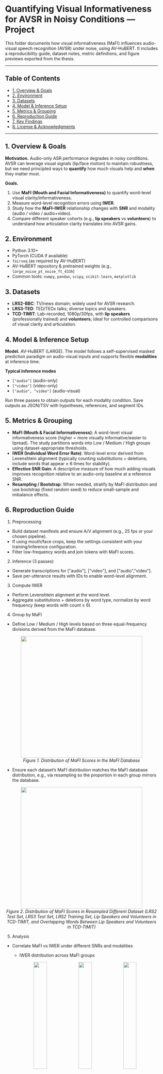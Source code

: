 # Quantifying Visual Informativeness for AVSR in Noisy Conditions — Project

This folder documents how visual informativeness (MaFI) influences audio-visual speech recognition (AVSR) under noise, using AV-HuBERT. It includes a reproducibility guide, dataset notes, metric definitions, and figure previews exported from the thesis.

---

## Table of Contents
- [1. Overview & Goals](#1-overview--goals)
- [2. Environment](#2-environment)
- [3. Datasets](#3-datasets)
- [4. Model & Inference Setup](#4-model--inference-setup)
- [5. Metrics & Grouping](#5-metrics--grouping)
- [6. Reproduction Guide](#6-reproduction-guide)
- [7. Key Findings](#7-key-findings)
- [8. License & Acknowledgments](#8-license--acknowledgments)

---

## 1. Overview & Goals

**Motivation.** Audio-only ASR performance degrades in noisy conditions. AVSR can leverage visual signals (lip/face motion) to maintain robustness, but we need principled ways to **quantify** how much visuals help and **when** they matter most.

**Goals.**
1. Use **MaFI (Mouth and Facial Informativeness)** to quantify word-level visual clarity/informativeness.
2. Measure word-level recognition errors using **IWER**.
3. Study how the **MaFI–IWER** relationship changes with **SNR** and modality (audio / video / audio+video).
4. Compare different speaker cohorts (e.g., **lip speakers** vs **volunteers**) to understand how articulation clarity translates into AVSR gains.

## 2. Environment

- Python 3.10+
- PyTorch (CUDA if available)
- `fairseq` (as required by AV-HuBERT)
- AV-HuBERT repository & pretrained weights (e.g., `large_noise_pt_noise_ft_433h`)
- Common tools: `numpy`, `pandas`, `scipy`, `scikit-learn`, `matplotlib`

## 3. Datasets

- **LRS2-BBC**: TV/news domain; widely used for AVSR research.
- **LRS3-TED**: TED/TEDx talks; diverse topics and speakers.
- **TCD-TIMIT**: Lab-recorded, 1080p/30fps, with **lip speakers** (professionally trained) and **volunteers**; ideal for controlled comparisons of visual clarity and articulation.

## 4. Model & Inference Setup

**Model.** AV-HuBERT (LARGE). The model follows a self-supervised masked prediction paradigm on audio-visual inputs and supports flexible **modalities** at inference time.

**Typical inference modes**
- `["audio"]` (audio-only)
- `["video"]` (video-only)
- `["audio", "video"]` (audio-visual)

Run three passes to obtain outputs for each modality condition. Save outputs as JSON/TSV with hypotheses, references, and segment IDs.

## 5. Metrics & Grouping
-	**MaFI (Mouth & Facial Informativeness)**:
  A word-level visual informativeness score (higher = more visually informative/easier to lipread). The study partitions words into Low / Medium / High groups using dataset-appropriate thresholds.
- **IWER (Individual Word Error Rate)**:
  Word-level error derived from Levenshtein alignment (typically counting substitutions + deletions; include words that appear ≥ 6 times for stability).
- **Effective SNR Gain**:
  A descriptive measure of how much adding visuals improves recognition relative to an audio-only baseline at a reference SNR.
- **Resampling / Bootstrap**:
  When needed, stratify by MaFI distribution and use bootstrap (fixed random seed) to reduce small-sample and imbalance effects.

## 6. Reproduction Guide
1. Preprocessing
- Build dataset manifests and ensure A/V alignment (e.g., 25 fps or your chosen pipeline).
- If using mouth/face crops, keep the settings consistent with your training/inference configuration.
- Filter low-frequency words and join tokens with MaFI scores.
  
2. Inference (3 passes)
- Generate transcriptions for ["audio"], ["video"], and ["audio","video"].
- Save per-utterance results with IDs to enable word-level alignment.
  
3. Compute IWER
- Perform Levenshtein alignment at the word level.
- Aggregate substitutions + deletions by word type, normalize by word frequency (keep words with count ≥ 6).
  
4. Group by MaFI
- Define Low / Medium / High levels based on three equal-frequency divisions derived from the MaFI database.

<p align="center">
  <img src="assets/MaFIDatabase.png" width="400">
  <br>
  <em>Figure 1. Distribution of MaFI Scores in the MaFI Database</em>
</p>

- Ensure each dataset’s MaFI distribution matches the MaFI database distribution, e.g., via resampling so the proportion in each group mirrors the database.

<p align="center">
  <img src="assets/Distribution_Resample.jpg" width="400">
  <br>
  <em>Figure 2. Distribution of MaFI Scores in Resampled Different Dataset (LRS2 Test Set, LRS3 Test Set, LRS2 Training Set, Lip Speakers and Volunteers in TCD-TIMIT, and Overlapping Words Between Lip Speakers and Volunteers in TCD-TIMIT)</em>
</p>

  
5. Analysis
- Correlate MaFI vs IWER under different SNRs and modalities
  
  - IWER distribution across MaFI groups

  <p align="center">
    <img src="assets/LRS2_Test_Box.png" width="30%">
    <img src="assets/LRS3_Test_Box.png" width="30%">
    <img src="assets/IWER_LRS2_Training.png" width="30%">
    <br>
    <em>Figure 3. Distribution of IWER across MaFI Groups under SNRs Conditions -15 dB, 0 dB, 15 dB for Audio-Visual Mode and in Visual-Only Mode on LRS2 Test, LRS3 Test, and LRS2 Training Set </em>
  </p>

  - Correlation analysis between MaFI and IWER
  
  <p align="center">
    <img src="assets/LRS2_Test_Pearson.png" width="30%">
    <img src="assets/LRS3_Test_Pearson.png" width="30%">
    <img src="assets/LRS2_Train_Pearson.png" width="30%">
    <br>
    <em>Figure 4. Pearson Correlation between MaFI and IWER in Audio-Visual Mode under Different SNR Levels (Ranging from -25 dB to 15 dB) in LRS2 Test, LRS3 Test, and LRS2 Traning Set </em>
  </p>

- Report effective SNR gains for audio+video vs audio
  
<p align="center">
  <img src="assets/LRS2_SNR_Gain.png" width="30%">
  <img src="assets/LRS3_SNR_Gain.png" width="30%">
  <img src="assets/LRS2_Train_SNR_Gain.png" width="30%">
  <br>
  <em>Figure 5. Comparison of Audio-Only and Audio-Visual Modes Performance across MaFI Groups on the LRS2 Test, LRS3 Test, and LRS2 Training Set under Different SNR Conditions (Ranging from -15 dB to 15 dB) </em>
</p>

- Optionally, run viseme-level or speaker-cohort analyses (e.g., lip speakers vs volunteers). Here only display viseme-level analyses.

<p align="center">
  <img src="assets/VisemeFeature.jpg" width="400">
  <br>
  <em>Figure 6. Mean MaFI scores for viseme features. Note: “Other” represents the intercept (i.e., reference level) and refers to all words that do not contain the informative features </em>
</p>

<p align="center">
  <img src="assets/LRS2_Train_Viseme.png" width="400">
  <br>
  <em>Figure 7. Distribution of IWER Across Different Viseme Groups and Conditions in LRS2 Training Set </em>
</p>
  

## 7. Key Findings
- Stronger visuals help more under noise. As SNR decreases, words with higher MaFI tend to have lower IWER, and the negative MaFI–IWER correlation becomes more pronounced.
- Audio-visual synergy depends on MaFI. Effective SNR gains for audio+video over audio-only generally increase from Low to High MaFI groups.
- Speaker articulation matters. Cohorts with clearer articulation (e.g., lip speakers) typically yield better video-only and noisy audio-visual performance than general volunteers.
- Viseme-level trends align with intuitive visual salience: visemes with more distinctive lip movements show lower error under visual reliance.

## 8. License & Acknowledgments
- Code/notes in this folder follow the repository’s main license.
- Figures are exported from the author’s thesis PDF and are provided for non-commercial, academic reproduction and explanation.
- Thanks to the maintainers of AV-HuBERT and the dataset providers (LRS2, LRS3, TCD-TIMIT) that made this work possible.
